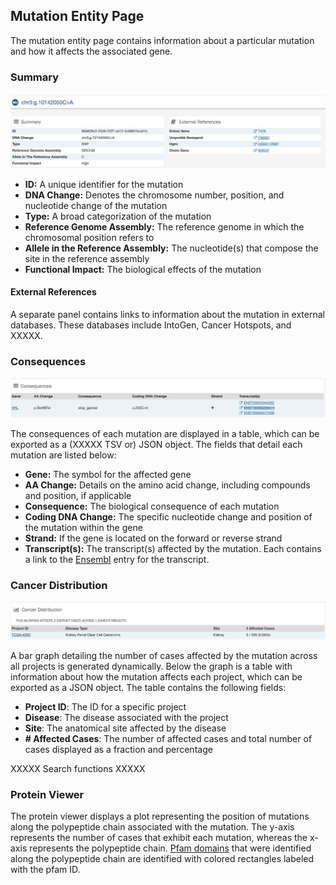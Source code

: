 ## Mutation Entity Page

The mutation entity page contains information about a particular mutation and how it affects the associated gene.

### Summary

[![Mutation Summary](images/GDC-Mutation-Summary.png)](images/GDC-Mutation-Summary.png "Click to see the full image.")

* __ID:__ A unique identifier for the mutation
* __DNA Change:__ Denotes the chromosome number, position, and nucleotide change of the mutation
* __Type:__ A broad categorization of the mutation
* __Reference Genome Assembly:__ The reference genome in which the chromosomal position refers to
* __Allele in the Reference Assembly:__ The nucleotide(s) that compose the site in the reference assembly
* __Functional Impact:__ The biological effects of the mutation

#### External References

A separate panel contains links to information about the mutation in external databases. These databases include IntoGen, Cancer Hotspots, and XXXXX.

### Consequences

[![Mutation Consequences](images/GDC-Mutation-Consequences.png)](images/GDC-Mutation-Consequences.png "Click to see the full image.")

The consequences of each mutation are displayed in a table, which can be exported as a (XXXXX TSV or) JSON object. The fields that detail each mutation are listed below:

* __Gene:__ The symbol for the affected gene
* __AA Change:__ Details on the amino acid change, including compounds and position, if applicable
* __Consequence:__ The biological consequence of each mutation
* __Coding DNA Change:__ The specific nucleotide change and position of the mutation within the gene
* __Strand:__ If the gene is located on the forward or reverse strand
* __Transcript(s):__ The transcript(s) affected by the mutation. Each contains a link to the [Ensembl](https://www.ensembl.org) entry for the transcript.     

### Cancer Distribution

[![Mutation Distribution](images/GDC-Mutation-CancerDist.png)](images/GDC-Mutation-CancerDist.png "Click to see the full image.")

A bar graph detailing the number of cases affected by the mutation across all projects is generated dynamically.  Below the graph is a table with information about how the mutation affects each project, which can be exported as a JSON object. The table contains the following fields:

* __Project ID__: The ID for a specific project
* __Disease__: The disease associated with the project
* __Site__: The anatomical site affected by the disease
* __# Affected Cases__: The number of affected cases and total number of cases displayed as a fraction and percentage

XXXXX Search functions XXXXX

### Protein Viewer

The protein viewer displays a plot representing the position of mutations along the polypeptide chain associated with the mutation. The y-axis represents the number of cases that exhibit each mutation, whereas the x-axis represents the polypeptide chain. [Pfam domains](http://pfam.xfam.org/) that were identified along the polypeptide chain are identified with colored rectangles labeled with the pfam ID.
